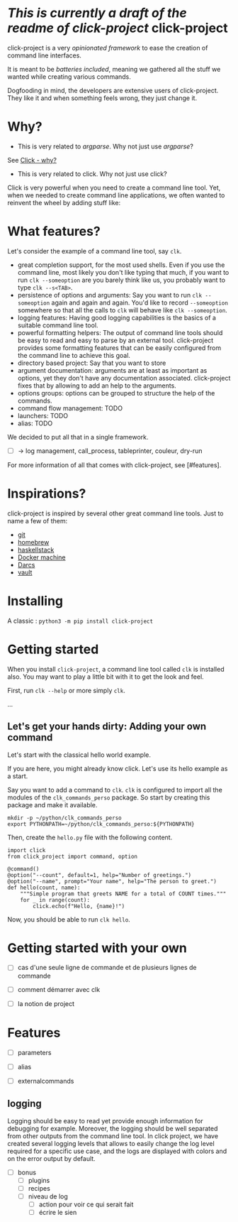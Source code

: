 *This is currently a draft of the readme of click-project*
click-project
=============


click-project is a very *opinionated framework* to ease the creation of command line interfaces.

It is meant to be *batteries included*, meaning we gathered all the stuff we wanted while creating various commands.

Dogfooding in mind, the developers are extensive users of click-project. They like it and when something feels wrong, they just change it.

# Why?

* This is very related to *argparse*. Why not just use *argparse*?

See [Click - why?](https://click.palletsprojects.com/en/7.x/why/)

* This is very related to click. Why not just use click?

Click is very powerful when you need to create a command line tool. Yet, when we needed to create command line applications, we often wanted to reinvent the wheel by adding stuff like:

# What features?

Let's consider the example of a command line tool, say `clk`.

* great completion support, for the most used shells. Even if you use the command line, most likely you don't like typing that much, if you want to run `clk --someoption` are you barely think like us, you probably want to type `clk --s<TAB>`.
* persistence of options and arguments:
Say you want to run `clk --someoption` again and again and again. You'd like to record `--someoption` somewhere so that all the calls to `clk` will behave like `clk --someoption`.
* logging features: Having good logging capabilities is the basics of a suitable command line tool.
* powerful formatting helpers: The output of command line tools should be easy to read and easy to parse by an external tool. click-project provides some formatting features that can be easily configured from the command line to achieve this goal.
* directory based project: Say that you want to store
* argument documentation: arguments are at least as important as options, yet they don't have any documentation associated. click-project fixes that by allowing to add an help to the arguments.
* options groups: options can be grouped to structure the help of the commands.
* command flow management: TODO
* launchers: TODO
* alias: TODO

We decided to put all that in a single framework.

- [ ]  -> log management, call_process, tableprinter, couleur, dry-run


For more information of all that comes with click-project, see [#features].

# Inspirations?

click-project is inspired by several other great command line tools. Just to name a few of them:

* [git](https://git-scm.com/)
* [homebrew](http://brew.sh/)
* [haskellstack](https://haskellstack.org)
* [Docker machine](https://docs.docker.com/machine/)
* [Darcs](http://darcs.net)
* [vault](https://www.vaultproject.io/)


# Installing

A classic : `python3 -m pip install click-project`

# Getting started

When you install `click-project`, a command line tool called `clk` is installed also. You may want to play a little bit with it to get the look and feel.

First, run `clk --help` or more simply `clk`.

...

## Let's get your hands dirty: Adding your own command

Let's start with the classical hello world example.

If you are here, you might already know click. Let's use its hello example as a start.

Say you want to add a command to `clk`. `clk` is configured to import all the modules of the `clk_commands_perso` package. So start by creating this package and make it available.

```
mkdir -p ~/python/clk_commands_perso
export PYTHONPATH=~/python/clk_commands_perso:${PYTHONPATH}
```

Then, create the `hello.py` file with the following content.

```
import click
from click_project import command, option

@command()
@option("--count", default=1, help="Number of greetings.")
@option("--name", prompt="Your name", help="The person to greet.")
def hello(count, name):
    """Simple program that greets NAME for a total of COUNT times."""
    for _ in range(count):
        click.echo(f"Hello, {name}!")
```

Now, you should be able to run `clk hello`.

# Getting started with your own

- [ ] cas d'une seule ligne de commande et de plusieurs lignes de commande

- [ ] comment démarrer avec clk
- [ ] la notion de project

# Features

- [ ] parameters
- [ ] alias
- [ ] externalcommands


## logging

Logging should be easy to read yet provide enough information for debugging for example. Moreover, the logging should be well separated from other outputs from the command line tool. In click project, we have created several logging levels that allows to easily change the log level required for a specific use case, and the logs are displayed with colors and on the error output by default.


- [ ] bonus
  - [ ] plugins
  - [ ] recipes
  - [ ] niveau de log
    - [ ] action pour voir ce qui serait fait
    - [ ] écrire le sien
